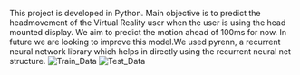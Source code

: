 This project is developed in Python. Main objective is to predict the headmovement of the Virtual Reality user when the user is using the head mounted display. We aim to predict the motion ahead of 100ms for now. In future we are looking to improve this model.We used pyrenn, a recurrent neural network library which helps in directly using the recurrent neural net structure. 
![Train_Data](https://cloud.githubusercontent.com/assets/16924031/24135789/b702ee1e-0dd9-11e7-945a-d5e4f9fdafc5.png)
![Test_Data](https://cloud.githubusercontent.com/assets/16924031/24135790/b725c7cc-0dd9-11e7-8705-1d45ac77c5d8.png)
